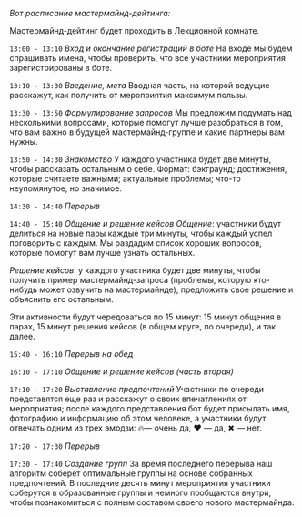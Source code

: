 *Вот расписание мастермайнд-дейтинга:*

Мастермайнд-дейтинг будет проходить в Лекционной комнате.

`13:00 - 13:10`  *Вход и окончание регистраций в боте*
На входе мы будем спрашивать имена, чтобы проверить, что все участники мероприятия зарегистрированы в боте.

`13:10 - 13:30`  *Введение, мета*
Вводная часть, на которой ведущие расскажут, как получить от мероприятия максимум пользы.

`13:30 - 13:50`  *Формулирование запросов*
Мы предложим подумать над несколькими вопросами, которые помогут лучше разобраться в том, что вам важно в будущей мастермайнд-группе и какие партнеры вам нужны.

`13:50 - 14:30`  *Знакомство*
У каждого участника будет две минуты, чтобы рассказать остальным о себе. Формат: бэкграунд; достижения, которые считаете важными; актуальные проблемы; что-то неупомянутое, но значимое.

`14:30 - 14:40`  *Перерыв*

`14:40 - 15:40`  *Общение и решение кейсов*
*Общение*: участники будут делиться на новые пары каждые три минуты, чтобы каждый успел поговорить с каждым. Мы раздадим список хороших вопросов, которые помогут вам лучше узнать остальных.

*Решение кейсов*: у каждого участника будет две минуты, чтобы получить пример мастермайнд-запроса (проблемы, которую кто-нибудь может озвучить на мастермайнде), предложить свое решение и объяснить его остальным.

Эти активности будут чередоваться по 15 минут: 15 минут общения в парах, 15 минут решения кейсов (в общем круге, по очереди), и так далее.

`15:40 - 16:10`  *Перерыв на обед*

`16:10 - 17:10`  *Общение и решение кейсов (часть вторая)*

`17:10 - 17:20`  *Выставление предпочтений*
Участники по очереди представятся еще раз и расскажут о своих впечатлениях от мероприятия; после каждого представления бот будет присылать имя, фотографию и информацию об этом человеке, а участники будут отвечать одним из трех эмодзи: 🔥— очень да, ❤️ — да, ✖ — нет.

`17:20 - 17:30`  *Перерыв*

`17:30 - 17:40` *Создание групп*
За время последнего перерыва наш алгоритм соберет оптимальные группы на основе собранных предпочтений.  В последние десять минут мероприятия участники соберутся в образованные группы и немного пообщаются внутри, чтобы познакомиться с полным составом своего нового мастермайнда.
